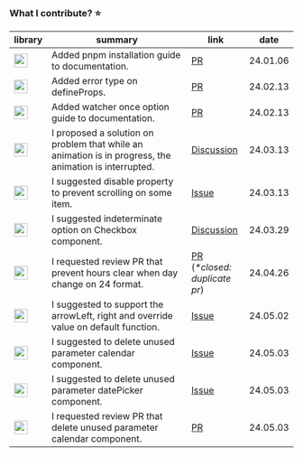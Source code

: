### What I contribute? ⭐️

| library | summary | link | date |
| --- | --- | --- | --- |
| <a href="https://github.com/intlify/vue-i18n-next"><img height="24px" src="https://img.shields.io/badge/vue-i18next-F05138?style=flat-round&logo=i18next&logoColor=white" /></a> | Added pnpm installation guide to documentation. | [PR](https://github.com/intlify/vue-i18n-next/pull/1676) | 24.01.06 |
| <a href="https://github.com/vuejs/docs"><img height="24px" src="https://img.shields.io/badge/@vue/core-docs-339933?style=flat-round&logo=Vue.js&logoColor=white" /></a>  | Added error type on defineProps. | [PR](https://github.com/vuejs/docs/pull/2697) | 24.02.13 |
| <a href="https://github.com/vuejs/docs"><img height="24px" src="https://img.shields.io/badge/@vue/core-docs-339933?style=flat-round&logo=Vue.js&logoColor=white" /></a>  | Added watcher once option guide to documentation. | [PR](https://github.com/vuejs/docs/pull/2698) | 24.02.13 |
| <a href="https://github.com/primefaces/primevue"><img height="24px" src="https://img.shields.io/badge/primefaces-primeVue-de8eca?style=flat-round&logo=rubocop&logoColor=94b0e4" /></a>  | I proposed a solution on problem that while an animation is in progress, the animation is interrupted. | [Discussion](https://github.com/orgs/primefaces/discussions/1424 ) | 24.03.13 |
| <a href="https://github.com/wan2land/vue-scroll-picker"><img height="24px" src="https://img.shields.io/badge/wan2land-vueScrollPicker-orange?style=flat-round&logo=Vue.js&logoColor=white" /></a> | I suggested disable property to prevent scrolling on some item. | [Issue](https://github.com/wan2land/vue-scroll-picker/issues/816) | 24.03.13 |
| <a href="https://github.com/primefaces/primevue"><img height="24px" src="https://img.shields.io/badge/primefaces-primeVue-de8eca?style=flat-round&logo=rubocop&logoColor=94b0e4" /></a> | I suggested indeterminate option on Checkbox component. | [Discussion](https://github.com/orgs/primefaces/discussions/1461) | 24.03.29 |
| <a href="https://github.com/primefaces/primevue"><img height="24px" src="https://img.shields.io/badge/primefaces-primeVue-de8eca?style=flat-round&logo=rubocop&logoColor=94b0e4" /></a> | I requested review PR that prevent hours clear when day change on 24 format. | [PR](https://github.com/primefaces/primevue/pull/5644)<br/>(_*closed: duplicate pr_) | 24.04.26 |
| <a href="https://github.com/LouisMazel/maz-ui"><img height="24px" src="https://img.shields.io/badge/LouisMazel-mazUI-brown?style=flat-round&logo=Nuxt.js&logoColor=white" /></a>| I suggested to support the arrowLeft, right and override value on default function. | [Issue](https://github.com/LouisMazel/maz-ui/issues/1067) | 24.05.02 |
| <a href="https://github.com/primefaces/primevue"><img height="24px" src="https://img.shields.io/badge/primefaces-primeVue-de8eca?style=flat-round&logo=rubocop&logoColor=94b0e4" /></a> | I suggested to delete unused parameter calendar component. | [Issue](https://github.com/primefaces/primevue/issues/5687) | 24.05.03 |
| <a href="https://github.com/primefaces/primevue"><img height="24px" src="https://img.shields.io/badge/primefaces-primeVue-de8eca?style=flat-round&logo=rubocop&logoColor=94b0e4" /></a> | I suggested to delete unused parameter datePicker component. | [Issue](https://github.com/primefaces/primevue/issues/5686) | 24.05.03 |
| <a href="https://github.com/primefaces/primevue"><img height="24px" src="https://img.shields.io/badge/primefaces-primeVue-de8eca?style=flat-round&logo=rubocop&logoColor=94b0e4" /></a> | I requested review PR that delete unused parameter calendar component. | [PR](https://github.com/primefaces/primevue/pull/5688) | 24.05.03 |


